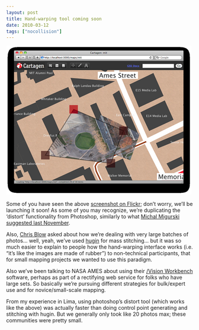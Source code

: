 ```yaml
---
layout: post
title: Hand-warping tool coming soon
date: 2010-03-12
tags: ["nocollision"]
---
```


[![](cartagen-warper.jpg "cartagen-warper")](http://www.flickr.com/photos/jeffreywarren/4420602473/)

Some of you have seen the above [screenshot on Flickr](http://www.flickr.com/photos/jeffreywarren/4420602473/); don&#8217;t worry, we&#8217;ll be launching it soon! As some of you may recognize, we&#8217;re duplicating the &#8216;distort&#8217; functionality from Photoshop, similarly to what [Michal Migurski suggested last November](http://mike.teczno.com/notes/canvas-warp.html).

Also, [Chris Blow](http://unthinkingly.com/) asked about how we&#8217;re dealing with very large batches of photos&#8230; well, yeah, we&#8217;ve used [hugin](http://hugin.sourceforge.net/) for mass stitching&#8230; but it was so much easier to explain to people how the hand-warping interface works (i.e. &#8220;it&#8217;s like the images are made of rubber&#8221;) to non-technical participants, that for small mapping projects we wanted to use this paradigm.

Also we&#8217;ve been talking to NASA AMES about using their [/Vision Workbench](http://ti.arc.nasa.gov/project/nasa-vision-workbench) software, perhaps as part of a rectifying web service for folks who have large sets. So basically we&#8217;re pursuing different strategies for bulk/expert use and for novice/small-scale mapping.

From my experience in Lima, using photoshop&#8217;s distort tool (which works like the above) was actually faster than doing control point generating and stitching with hugin. But we generally only took like 20 photos max; these communities were pretty small.